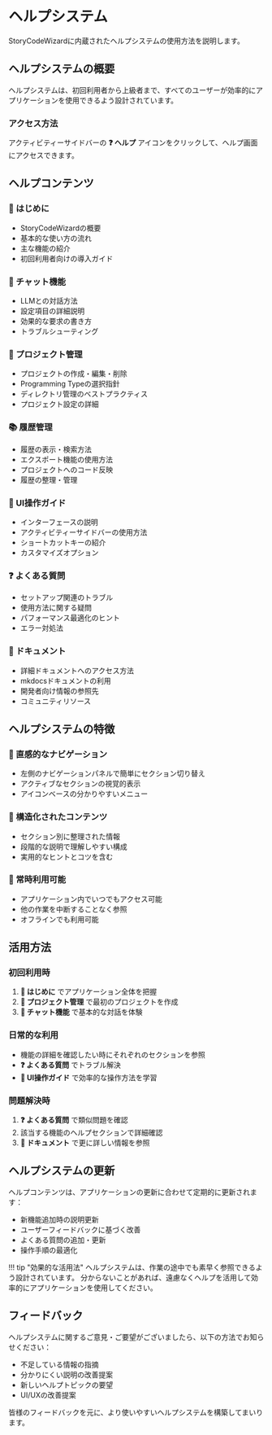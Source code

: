 # ヘルプシステム

StoryCodeWizardに内蔵されたヘルプシステムの使用方法を説明します。

## ヘルプシステムの概要

ヘルプシステムは、初回利用者から上級者まで、すべてのユーザーが効率的にアプリケーションを使用できるよう設計されています。

### アクセス方法

アクティビティーサイドバーの **❓ ヘルプ** アイコンをクリックして、ヘルプ画面にアクセスできます。

## ヘルプコンテンツ

### 🚀 はじめに
- StoryCodeWizardの概要
- 基本的な使い方の流れ
- 主な機能の紹介
- 初回利用者向けの導入ガイド

### 💬 チャット機能
- LLMとの対話方法
- 設定項目の詳細説明
- 効果的な要求の書き方
- トラブルシューティング

### 📁 プロジェクト管理
- プロジェクトの作成・編集・削除
- Programming Typeの選択指針
- ディレクトリ管理のベストプラクティス
- プロジェクト設定の詳細

### 📚 履歴管理
- 履歴の表示・検索方法
- エクスポート機能の使用方法
- プロジェクトへのコード反映
- 履歴の整理・管理

### 🎨 UI操作ガイド
- インターフェースの説明
- アクティビティーサイドバーの使用方法
- ショートカットキーの紹介
- カスタマイズオプション

### ❓ よくある質問
- セットアップ関連のトラブル
- 使用方法に関する疑問
- パフォーマンス最適化のヒント
- エラー対処法

### 📖 ドキュメント
- 詳細ドキュメントへのアクセス方法
- mkdocsドキュメントの利用
- 開発者向け情報の参照先
- コミュニティリソース

## ヘルプシステムの特徴

### 📱 直感的なナビゲーション
- 左側のナビゲーションパネルで簡単にセクション切り替え
- アクティブなセクションの視覚的表示
- アイコンベースの分かりやすいメニュー

### 📄 構造化されたコンテンツ
- セクション別に整理された情報
- 段階的な説明で理解しやすい構成
- 実用的なヒントとコツを含む

### 🔄 常時利用可能
- アプリケーション内でいつでもアクセス可能
- 他の作業を中断することなく参照
- オフラインでも利用可能

## 活用方法

### 初回利用時
1. **🚀 はじめに** でアプリケーション全体を把握
2. **📁 プロジェクト管理** で最初のプロジェクトを作成
3. **💬 チャット機能** で基本的な対話を体験

### 日常的な利用
- 機能の詳細を確認したい時にそれぞれのセクションを参照
- **❓ よくある質問** でトラブル解決
- **🎨 UI操作ガイド** で効率的な操作方法を学習

### 問題解決時
1. **❓ よくある質問** で類似問題を確認
2. 該当する機能のヘルプセクションで詳細確認
3. **📖 ドキュメント** で更に詳しい情報を参照

## ヘルプシステムの更新

ヘルプコンテンツは、アプリケーションの更新に合わせて定期的に更新されます：

- 新機能追加時の説明更新
- ユーザーフィードバックに基づく改善
- よくある質問の追加・更新
- 操作手順の最適化

!!! tip "効果的な活用法"
    ヘルプシステムは、作業の途中でも素早く参照できるよう設計されています。
    分からないことがあれば、遠慮なくヘルプを活用して効率的にアプリケーションを使用してください。

## フィードバック

ヘルプシステムに関するご意見・ご要望がございましたら、以下の方法でお知らせください：

- 不足している情報の指摘
- 分かりにくい説明の改善提案
- 新しいヘルプトピックの要望
- UI/UXの改善提案

皆様のフィードバックを元に、より使いやすいヘルプシステムを構築してまいります。